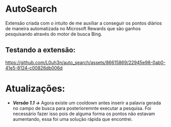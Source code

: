 # AutoSearch
Extensão criada com o intuito de me auxiliar a conseguir os pontos diários de maneira automatizada no Microsoft Rewards que são ganhos pesquisando através do motor de busca Bing.

## Testando a extensão:
https://github.com/L0uh3n/auto_search/assets/86615869/22945e98-0ab0-41e5-8124-c00826db006d

# Atualizações:
- _**Versão 1.1 ->**_  Agora existe um cooldown antes inserir a palavra gerada no campo de busca para posterioremnte executar a pesquisa. Foi necessário fazer isso pois de alguma forma os pontos não estavam aumentando, essa foi uma solução rápida que encontrei.
